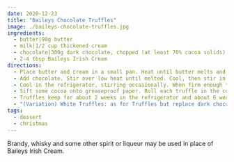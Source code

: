 ```yaml
---
date: 2020-12-23
title: "Baileys Chocolate Truffles"
image: ./baileys-chocolate-truffles.jpg
ingredients:
  - butter|90g butter
  - milk|1/2 cup thickened cream
  - chocolate|300g dark chocolate, chopped (at least 70% cocoa solids)
  - 2-4 tbsp Baileys Irish Cream
directions:
  - Place butter and cream in a small pan. Heat until butter melts and mixture boils.
  - Add chocolate. Stir over low heat until melted. Cool, then stir in Baileys Irish Cream. Transfer mixture to a bowl.
  - Cool in the refrigerator, stirring occasionally. When firm enough to handle, form teaspoons of mixture into uneven balls.
  - Sift some cocoa onto greaseproof paper. Roll each truffle in the cocoa until they are all generously coated. Refrigerate until firm. Store in an airtight container.
  - Truffles keep for about 2 weeks in the refrigerator and about 6 weeks if frozen.
  - "(Variation) White Truffles: as for Truffles but replace dark chocolate with white chocolate. The Baileys Irish Cream can be replaced with Tia Maria. Coat white truffles in coconut instead of cocoa."
tags:
  - dessert
  - christmas
---
```


Brandy, whisky and some other spirit or liqueur may be used in place of Baileys Irish Cream.
